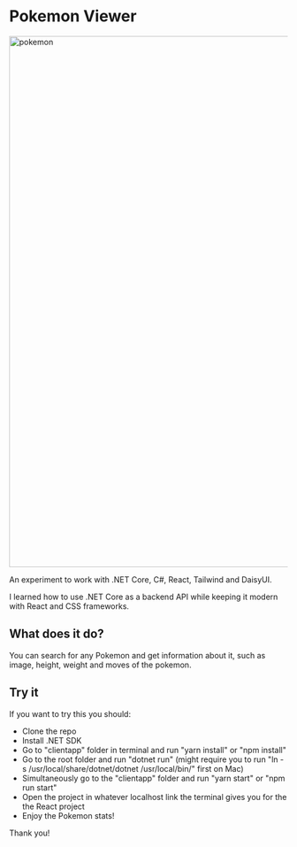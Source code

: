 # Pokemon Viewer

<img width="960" alt="pokemon" src="https://github.com/neontomo/pokemon-viewer/assets/105588693/29c06a3d-c104-44d0-a3e3-04c210be0e4e">

An experiment to work with .NET Core, C#, React, Tailwind and DaisyUI.

I learned how to use .NET Core as a backend API while keeping it modern with React and CSS frameworks.


## What does it do?

You can search for any Pokemon and get information about it, such as image, height, weight and moves of the pokemon.

## Try it

If you want to try this you should:

- Clone the repo
- Install .NET SDK
- Go to "clientapp" folder in terminal and run "yarn install" or "npm install"
- Go to the root folder and run "dotnet run" (might require you to run "ln -s /usr/local/share/dotnet/dotnet /usr/local/bin/" first on Mac)
- Simultaneously go to the "clientapp" folder and run "yarn start" or "npm run start"
- Open the project in whatever localhost link the terminal gives you for the the React project
- Enjoy the Pokemon stats!

Thank you!
